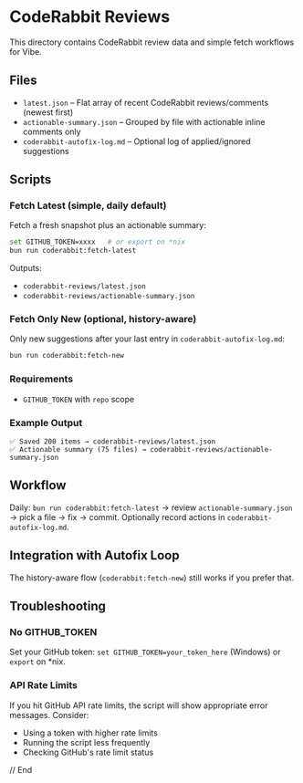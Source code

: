 # CodeRabbit Reviews

This directory contains CodeRabbit review data and simple fetch workflows for Vibe.

## Files

- `latest.json` – Flat array of recent CodeRabbit reviews/comments (newest first)
- `actionable-summary.json` – Grouped by file with actionable inline comments only
- `coderabbit-autofix-log.md` – Optional log of applied/ignored suggestions

## Scripts

### Fetch Latest (simple, daily default)

Fetch a fresh snapshot plus an actionable summary:

```bash
set GITHUB_TOKEN=xxxx   # or export on *nix
bun run coderabbit:fetch-latest
```

Outputs:
- `coderabbit-reviews/latest.json`
- `coderabbit-reviews/actionable-summary.json`

### Fetch Only New (optional, history-aware)

Only new suggestions after your last entry in `coderabbit-autofix-log.md`:

```bash
bun run coderabbit:fetch-new
```

### Requirements

- `GITHUB_TOKEN` with `repo` scope

### Example Output

```
✅ Saved 200 items → coderabbit-reviews/latest.json
✅ Actionable summary (75 files) → coderabbit-reviews/actionable-summary.json
```

## Workflow

Daily: `bun run coderabbit:fetch-latest` → review `actionable-summary.json` → pick a file → fix → commit. Optionally record actions in `coderabbit-autofix-log.md`.

## Integration with Autofix Loop

The history-aware flow (`coderabbit:fetch-new`) still works if you prefer that.

## Troubleshooting

### No GITHUB_TOKEN
Set your GitHub token: `set GITHUB_TOKEN=your_token_here` (Windows) or `export` on *nix.

### API Rate Limits
If you hit GitHub API rate limits, the script will show appropriate error messages. Consider:
- Using a token with higher rate limits
- Running the script less frequently
- Checking GitHub's rate limit status

// End